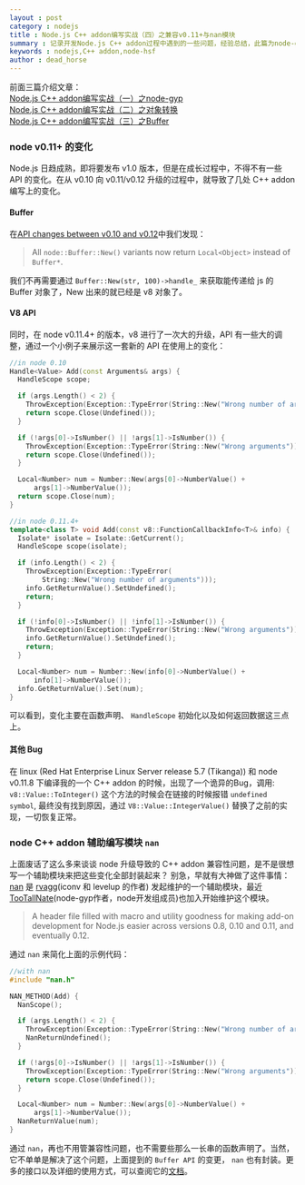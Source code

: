 ```yaml
---
layout : post
category : nodejs 
title : Node.js C++ addon编写实战（四）之兼容v0.11+与nan模块
summary : 记录开发Node.js C++ addon过程中遇到的一些问题，经验总结，此篇为node-gyp的介绍。   
keywords : nodejs,C++ addon,node-hsf
author : dead_horse
---
```


前面三篇介绍文章：  
[Node.js C++ addon编写实战（一）之node-gyp](/nodejs/2012/10/08/c_addon_in_nodejs_node_gyp.html)   
[Node.js C++ addon编写实战（二）之对象转换 ](/nodejs/2012/10/09/c_addon_in_nodejs_object.html)   
[Node.js C++ addon编写实战（三）之Buffer](/nodejs/2012/10/10/c_addon_in_nodejs_buffer.html)   

### node v0.11+ 的变化  
Node.js 日趋成熟，即将要发布 v1.0 版本，但是在成长过程中，不得不有一些 API 的变化。在从 v0.10 向 v0.11/v0.12 升级的过程中，就导致了几处 C++ addon 编写上的变化。  

#### Buffer  
在[API changes between v0.10 and v0.12](https://github.com/joyent/node/wiki/API-changes-between-v0.10-and-v0.12)中我们发现： 
  > All `node::Buffer::New()` variants now return `Local<Object>` instead of `Buffer*`.  

我们不再需要通过 `Buffer::New(str, 100)->handle_` 来获取能传递给 js 的 Buffer 对象了，New 出来的就已经是 v8 对象了。   

#### V8 API  
同时，在 node v0.11.4+ 的版本，v8 进行了一次大的升级，API 有一些大的调整，通过一个小例子来展示这一套新的 API 在使用上的变化：   


```c++
//in node 0.10
Handle<Value> Add(const Arguments& args) {
  HandleScope scope;

  if (args.Length() < 2) {
    ThrowException(Exception::TypeError(String::New("Wrong number of arguments")));
    return scope.Close(Undefined());
  }

  if (!args[0]->IsNumber() || !args[1]->IsNumber()) {
    ThrowException(Exception::TypeError(String::New("Wrong arguments")));
    return scope.Close(Undefined());
  }

  Local<Number> num = Number::New(args[0]->NumberValue() +
      args[1]->NumberValue());
  return scope.Close(num);
}

//in node 0.11.4+  
template<class T> void Add(const v8::FunctionCallbackInfo<T>& info) {
  Isolate* isolate = Isolate::GetCurrent();
  HandleScope scope(isolate);

  if (info.Length() < 2) {
    ThrowException(Exception::TypeError(
        String::New("Wrong number of arguments")));
    info.GetReturnValue().SetUndefined();
    return;
  }

  if (!info[0]->IsNumber() || !info[1]->IsNumber()) {
    ThrowException(Exception::TypeError(String::New("Wrong arguments")));
    info.GetReturnValue().SetUndefined();
    return;
  }

  Local<Number> num = Number::New(info[0]->NumberValue() +
      info[1]->NumberValue());
  info.GetReturnValue().Set(num);
}
```

可以看到，变化主要在函数声明、 `HandleScope` 初始化以及如何返回数据这三点上。

#### 其他 Bug  
在 linux (Red Hat Enterprise Linux Server release 5.7 (Tikanga)) 和 node v0.11.8 下编译我的一个 C++ addon 的时候，出现了一个诡异的Bug，调用: `v8::Value::ToInteger()` 这个方法的时候会在链接的时候报错 `undefined symbol`, 最终没有找到原因，通过 `V8::Value::IntegerValue()` 替换了之前的实现，一切恢复正常。   


### node C++ addon 辅助编写模块 `nan`  
上面废话了这么多来谈谈 node 升级导致的 C++ addon 兼容性问题，是不是很想写一个辅助模块来把这些变化全部封装起来？ 别急，早就有大神做了这件事情：[nan](https://github.com/rvagg/nan) 是 [rvagg](https://github.com/rvagg)(iconv 和 levelup 的作者) 发起维护的一个辅助模块，最近[TooTallNate](https://github.com/TooTallNate)(node-gyp作者，node开发组成员)也加入开始维护这个模块。  
  
  >A header file filled with macro and utility goodness for making add-on development for Node.js easier across versions 0.8, 0.10 and 0.11, and eventually 0.12.

通过 `nan` 来简化上面的示例代码：  

```c++
//with nan
#include "nan.h"

NAN_METHOD(Add) {
  NanScope();

  if (args.Length() < 2) {
    ThrowException(Exception::TypeError(String::New("Wrong number of arguments")));
    NanReturnUndefined();
  }

  if (!args[0]->IsNumber() || !args[1]->IsNumber()) {
    ThrowException(Exception::TypeError(String::New("Wrong arguments")));
    return scope.Close(Undefined());
  }

  Local<Number> num = Number::New(args[0]->NumberValue() +
      args[1]->NumberValue());
  NanReturnValue(num);
}
```

通过 `nan`，再也不用管兼容性问题，也不需要些那么一长串的函数声明了。当然，它不单单是解决了这个问题，上面提到的 `Buffer API` 的变更， `nan` 也有封装。更多的接口以及详细的使用方式，可以查阅它的[文档](https://github.com/rvagg/nan)。

